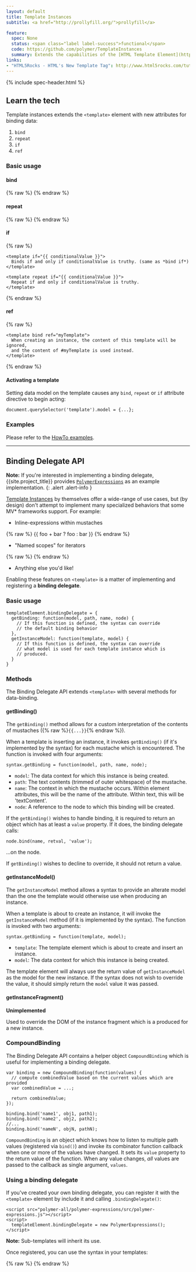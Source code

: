 ```yaml
---
layout: default
title: Template Instances
subtitle: <a href="http://prollyfill.org/">prollyfill</a>

feature:
  spec: None
  status: <span class="label label-success">functional</span>
  code: https://github.com/polymer/TemplateInstances
  summary: Extends the capabilities of the [HTML Template Element](http://www.w3.org/TR/html-templates/) by enabling it to create, manage, and remove instances of content bound to data defined in JavaScript.
links:
- "HTML5Rocks - HTML's New Template Tag": http://www.html5rocks.com/tutorials/webcomponents/template/
---
```


{% include spec-header.html %}

<!-- {% include toc.html %} -->

## Learn the tech

Template instances extends the `<template>` element with new attributes for binding data:

1. `bind`
1. `repeat`
1. `if`
1. `ref`

### Basic usage

#### bind

{% raw %}
    <template bind="{{ singleton }}">
      Creates a single instance with {{ bindings }} when singleton model data is provided.
    </template>
{% endraw %}

#### repeat

{% raw %}
    <template repeat="{{ collection }}">
      Will create maintain exactly instance with {{ bindings }} for every
      element in the array collection, when it is provided.
    </template>
{% endraw %}

#### if

{% raw %}
    <template bind if="{{ conditionalValue }}">
      Binds if and only if conditionalValue is truthy.
    </template>

    <template if="{{ conditionalValue }}">
      Binds if and only if conditionalValue is truthy. (same as *bind if*)
    </template>

    <template repeat if="{{ conditionalValue }}">
      Repeat if and only if conditionalValue is truthy.
    </template>
{% endraw %}

#### ref

{% raw %}
    <template id="myTemplate">
      Used by any template which refers to this one by the ref attribute
    </template>

    <template bind ref="myTemplate">
      When creating an instance, the content of this template will be ignored,
      and the content of #myTemplate is used instead.
    </template>
{% endraw %}

#### Activating a template

Setting data model on the template causes any `bind`, `repeat` or `if` attribute
directive to begin acting:

    document.querySelector('template').model = {...};

### Examples

Please refer to the [HowTo examples](https://github.com/Polymer/TemplateInstances/tree/master/examples/how_to).

---

## Binding Delegate API

**Note:** If you're interested in implementing a binding delegate, {{site.project_title}} provides [`PolymerExpressions`](expression_syntax.html) as an example implementation.
{: .alert .alert-info }

[Template Instances](/platform/mdv/template.html) by themselves offer a wide-range of use cases, but (by design) don't attempt to implement many specialized behaviors that some MV* frameworks support. For example:

* Inline-expressions within mustaches

{% raw %}
      <span>{{ foo + bar ? foo : bar }}</span>
{% endraw %}

* "Named scopes" for iterators

{% raw %}
      <template repeat="{{ user in users }}">
        {{ user.name }}
      </template>
{% endraw %}

* Anything else you'd like!

Enabling these features on `<template>` is a matter of implementing and registering
a **binding delegate**.

### Basic usage

    templateElement.bindingDelegate = {
      getBinding: function(model, path, name, node) {
        // If this function is defined, the syntax can override
        // the default binding behavior
      },
      getInstanceModel: function(template, model) {
        // If this function is defined, the syntax can override
        // what model is used for each template instance which is
        // produced.
      }
    }

### Methods

The Binding Delegate API extends `<template>` with several methods for data-binding.

#### getBinding()

The `getBinding()` method allows for a custom interpretation of the contents
of mustaches ({% raw %}`{{...}}`{% endraw %}).

When a template is inserting an instance, it invokes `getBinding()` (if it's implemented by the syntax) for each mustache which is encountered. The function is invoked with four arguments:

    syntax.getBinding = function(model, path, name, node);

* `model`: The data context for which this instance is being created.
* `path`: The text contents (trimmed of outer whitespace) of the mustache.
* `name`: The context in which the mustache occurs. Within element attributes, this will be the name of the attribute. Within text, this will be 'textContent'.
* `node`: A reference to the node to which this binding will be created.

If the `getBinding()` wishes to handle binding, it is required to return an object
which has at least a `value` property. If it does, the binding delegate calls:

    node.bind(name, retval, 'value');

...on the node.

If `getBinding()` wishes to decline to override, it should not return a value.

#### getInstanceModel()

The `getInstanceModel` method allows a syntax to provide an alterate model than the one the template would otherwise use when producing an instance.

When a template is about to create an instance, it will invoke the `getInstanceModel` method (if it is implemented by the syntax). The function is invoked with two arguments:

    syntax.getBinding = function(template, model);

* `template`: The template element which is about to create and insert an instance.
* `model`: The data context for which this instance is being created.

The template element will always use the return value of `getInstanceModel` as the model for the new instance. If the syntax does not wish to override the value, it should simply return the `model` value it was passed.

#### getInstanceFragment()

**Unimplemented**

Used to override the DOM of the instance fragment which is a produced for a new instance.

### CompoundBinding

The Binding Delegate API contains a helper object `CompoundBinding` which is useful for implementing
a binding delegate.

    var binding = new CompoundBinding(function(values) {
      // compute combinedValue based on the current values which are provided
      var combinedValue = ...;
      
      return combinedValue;
    });

    binding.bind('name1', obj1, path1);
    binding.bind('name2', obj2, path2);
    //...
    binding.bind('nameN', objN, pathN);

`CompoundBinding` is an object which knows how to listen to multiple path values (registered via `bind()`) and invoke its combinator function callback when one or more of the values have changed.
It sets its `value` property to the return value of the function. When any value
changes, *all* values are passed to the callback as single argument, `values`.

### Using a binding delegate

If you've created your own binding delegate, you can register it with the
`<template>` element by include it and calling `.bindingDelegate()`:

    <script src="polymer-all/polymer-expressions/src/polymer-expressions.js"></script>
    <script>
      templateElement.bindingDelegate = new PolymerExpressions();
    </script>

**Note:** Sub-templates will inherit its use.

Once registered, you can use the syntax in your templates:

{% raw %}
    <template bind>
      <template repeat="{{ user in users }}">
        {{ user.name }} <template if="{{ user.age >= 21 }}"> Can have a drink!</template>
      </template>
    </template>
{% endraw %}


